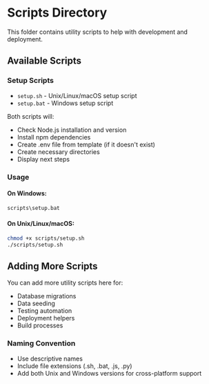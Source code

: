 # Scripts Directory

This folder contains utility scripts to help with development and deployment.

## Available Scripts

### Setup Scripts
- `setup.sh` - Unix/Linux/macOS setup script
- `setup.bat` - Windows setup script

Both scripts will:
- Check Node.js installation and version
- Install npm dependencies
- Create .env file from template (if it doesn't exist)
- Create necessary directories
- Display next steps

### Usage

#### On Windows:
```cmd
scripts\setup.bat
```

#### On Unix/Linux/macOS:
```bash
chmod +x scripts/setup.sh
./scripts/setup.sh
```

## Adding More Scripts

You can add more utility scripts here for:
- Database migrations
- Data seeding
- Testing automation
- Deployment helpers
- Build processes

### Naming Convention
- Use descriptive names
- Include file extensions (.sh, .bat, .js, .py)
- Add both Unix and Windows versions for cross-platform support
